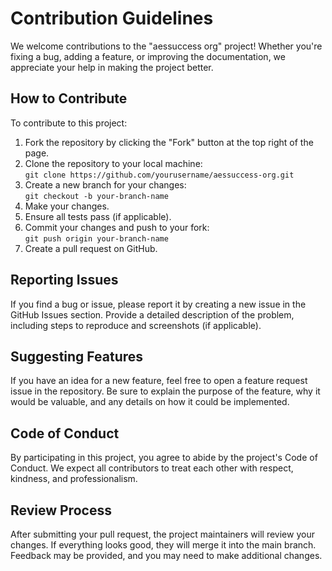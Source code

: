 # Contribution Guidelines

We welcome contributions to the "aessuccess org" project! Whether you're fixing a bug, adding a feature, or improving the documentation, we appreciate your help in making the project better.

## How to Contribute

To contribute to this project:

1. Fork the repository by clicking the "Fork" button at the top right of the page.
2. Clone the repository to your local machine:  
   `git clone https://github.com/yourusername/aessuccess-org.git`
3. Create a new branch for your changes:  
   `git checkout -b your-branch-name`
4. Make your changes.
5. Ensure all tests pass (if applicable).
6. Commit your changes and push to your fork:  
   `git push origin your-branch-name`
7. Create a pull request on GitHub.

## Reporting Issues

If you find a bug or issue, please report it by creating a new issue in the GitHub Issues section. Provide a detailed description of the problem, including steps to reproduce and screenshots (if applicable).

## Suggesting Features

If you have an idea for a new feature, feel free to open a feature request issue in the repository. Be sure to explain the purpose of the feature, why it would be valuable, and any details on how it could be implemented.

## Code of Conduct

By participating in this project, you agree to abide by the project's Code of Conduct. We expect all contributors to treat each other with respect, kindness, and professionalism.

## Review Process

After submitting your pull request, the project maintainers will review your changes. If everything looks good, they will merge it into the main branch. Feedback may be provided, and you may need to make additional changes.
